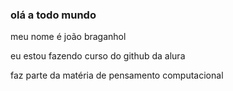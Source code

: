 ### olá a todo mundo
meu nome é joão braganhol

eu estou fazendo curso do github da alura

faz parte da matéria de pensamento computacional

